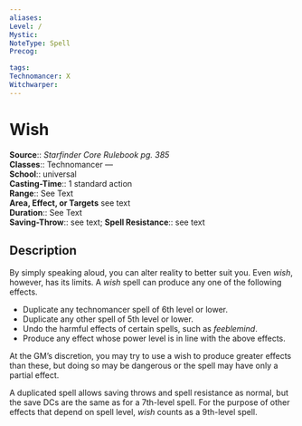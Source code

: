 ```yaml
---
aliases: 
Level: /
Mystic: 
NoteType: Spell
Precog: 

tags: 
Technomancer: X 
Witchwarper: 
---
```


# Wish

**Source**:: _Starfinder Core Rulebook pg. 385_  
**Classes**:: Technomancer —  
**School**:: universal  
**Casting-Time**:: 1 standard action  
**Range**:: See Text  
**Area, Effect, or Targets** see text  
**Duration**:: See Text  
**Saving-Throw**:: see text;
**Spell Resistance**:: see text

## Description

By simply speaking aloud, you can alter reality to better suit you. Even _wish_, however, has its limits. A _wish_ spell can produce any one of the following effects.

-   Duplicate any technomancer spell of 6th level or lower.
-   Duplicate any other spell of 5th level or lower.
-   Undo the harmful effects of certain spells, such as _feeblemind_.
-   Produce any effect whose power level is in line with the above effects.

At the GM’s discretion, you may try to use a wish to produce greater effects than these, but doing so may be dangerous or the spell may have only a partial effect.

A duplicated spell allows saving throws and spell resistance as normal, but the save DCs are the same as for a 7th-level spell. For the purpose of other effects that depend on spell level, _wish_ counts as a 9th-level spell.
